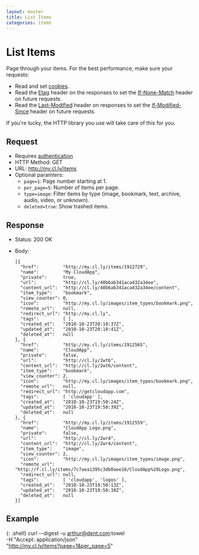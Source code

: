 ```yaml
---
layout: master
title: List Items
categories: items
---
```


# List Items

Page through your items. For the best performance, make sure your requests:

- Read and set [cookies](http://en.wikipedia.org/wiki/HTTP_cookie).
- Read the [Etag](http://en.wikipedia.org/wiki/HTTP_ETag) header on the responses to set the [If-None-Match](http://en.wikipedia.org/wiki/HTTP_ETag) header on
  future requests.
- Read the [Last-Modified](http://en.wikipedia.org/wiki/List_of_HTTP_headers) header on responses to set the [If-Modified-Since](http://en.wikipedia.org/wiki/List_of_HTTP_headers) header on future requests.

If you're lucky, the HTTP library you use will take care of this for you.

## Request

- Requires [authentication](/usage/#authentication)
- HTTP Method: GET
- URL: http://my.cl.ly/items
- Optional paramters:
  - `page=1`: Page number starting at 1.
  - `per_page=5`: Number of items per page.
  - `type=image`: Filter items by type (image, bookmark, text, archive, audio, video, or unknown).
  - `deleted=true`: Show trashed items.

## Response

- Status: 200 OK
- Body:

      [{
        "href":         "http://my.cl.ly/items/1912729",
        "name":         "My CloudApp",
        "private":      true,
        "url":          "http://cl.ly/40b6ab341aca432a34ee",
        "content_url":  "http://cl.ly/40b6ab341aca432a34ee/content",
        "item_type":    "bookmark",
        "view_counter": 0,
        "icon":         "http://my.cl.ly/images/item_types/bookmark.png",
        "remote_url":   null,
        "redirect_url": "http://my.cl.ly",
        "tags":         [ ],
        "created_at":   "2010-10-23T20:10:37Z",
        "updated_at":   "2010-10-23T20:10:41Z",
        "deleted_at":   null
      }, {
        "href":         "http://my.cl.ly/items/1912565",
        "name":         "CloudApp",
        "private":      false,
        "url":          "http://cl.ly/2wt6",
        "content_url":  "http://cl.ly/2wt6/content",
        "item_type":    "bookmark",
        "view_counter": 2,
        "icon":         "http://my.cl.ly/images/item_types/bookmark.png",
        "remote_url":   null,
        "redirect_url": "http://getcloudapp.com",
        "tags":         [ 'cloudapp' ],
        "created_at":   "2010-10-23T19:50:24Z",
        "updated_at":   "2010-10-23T19:50:39Z",
        "deleted_at":   null
      }, {
        "href":         "http://my.cl.ly/items/1912559",
        "name":         "CloudApp Logo.png",
        "private":      false,
        "url":          "http://cl.ly/2wr4",
        "content_url":  "http://cl.ly/2wr4/content",
        "item_type":    "image",
        "view_counter": 2,
        "icon":         "http://my.cl.ly/images/item_types/image.png",
        "remote_url":   "http://f.cl.ly/items/7c7aea1395c3db0aee18/CloudApp%20Logo.png",
        "redirect_url": null,
        "tags":         [ 'cloudapp', 'logos' ],
        "created_at":   "2010-10-23T19:50:13Z",
        "updated_at":   "2010-10-23T19:50:38Z",
        "deleted_at":   null
      }]

## Example

{: .shell}
    curl --digest -u arthur@dent.com:towel \
         -H "Accept: application/json" \
         "http://my.cl.ly/items?page=1&per_page=5"
